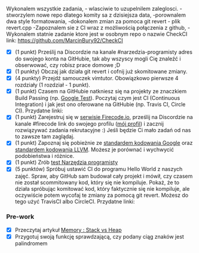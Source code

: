 Wykonalem wszystkie zadania, - wlasciwie to uzupelnilem zaleglosci.
-stworzylem nowe repo dlatego komity sa z dzisiejsza data,
-porownalem dwa style formatowania,
-dokonalem zmian za pomoca git revert - plik revert.cpp
-Zapoznalem sie z CI wraz z możliwością połączenia z github,
-Wykonalem statnie zadanie ktore jest w osobnym repo o nazwie CheckCI link:
https://github.com/MarcinBury92/CheckCI

- [x] (1 punkt) Prześlij na Discordzie na kanale #narzedzia-programisty adres do swojego konta na GitHubie, tak aby wszyscy mogli Cię znaleźć i obserwować, czy robisz prace domowe ;D
- [x] (1 punkty) Obczaj jak działa git revert i cofnij już skomitowane zmiany.
- [x] (4 punkty) Przejdź samouczek vimtutor. Obowiązkowo pierwsze 4 rozdziały (1 rozdział - 1 punkt).
- [x] (1 punkt) Czasem na GitHubie natkniesz się na projekty ze znaczkiem Build Passing (np. [Google Test](https://github.com/google/googletest)). Poczytaj czym jest CI (Continuous Integration) i jak jest ono oferowane na GitHubie (np. Travis CI, Circle CI). Przydatne linki:
- [x] (1 punkt) Zarejestruj się w [serwisie Firecode.io](https://www.firecode.io), prześlij na Discordzie na kanale #firecode link do swojego profilu ([mój profil](https://www.firecode.io/pages/profile/21140)) i zacznij rozwiązywać zadania rekrutacyjne :) Jeśli będzie Ci mało zadań od nas to zawsze tam zaglądaj. 
- [x] (1 punkt) Zapoznaj się pobieżnie ze [standardem kodowania Google](https://google.github.io/styleguide/cppguide.html) oraz [standardem kodowania LLVM](https://llvm.org/docs/CodingStandards.html). Możesz je porównać i wychwycić podobieństwa i różnice.
- [x] (1 punkt) Zrób [test Narzędzia programisty](https://goo.gl/forms/EQurphnqBaOG20U32)
- [x] (5 punktów) Spróbuj ustawić CI do programu Hello World z naszych zajęć. Spraw, aby GitHub sam budował cały projekt i mówił, czy czasem nie został scommitowany kod, który się nie kompiluje. Pokaż, że to działa spróbując komitować kod, który faktycznie się nie kompiluje, ale oczywiście potem wycofaj te zmiany za pomocą git revert. Możesz do tego użyć TravisCI albo CircleCI. Przydatne linki:

### Pre-work

- [x] Przeczytaj artykuł [Memory : Stack vs Heap](https://www.gribblelab.org/CBootCamp/7_Memory_Stack_vs_Heap.html)
- [x] Przygotuj swoją funkcję sprawdzającą, czy podany ciąg znaków jest palindromem
